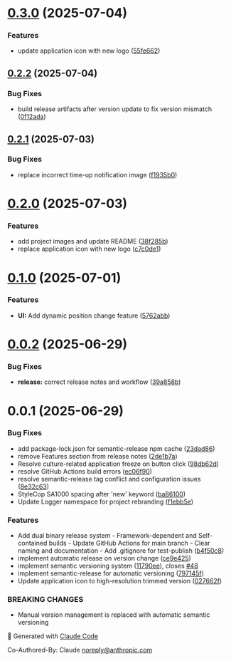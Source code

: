 # [0.3.0](https://github.com/yokenzan/rem-meter/compare/v0.2.2...v0.3.0) (2025-07-04)


### Features

* update application icon with new logo ([55fe662](https://github.com/yokenzan/rem-meter/commit/55fe662ff166d7d8db27c02fe92e8ea237913044))

## [0.2.2](https://github.com/yokenzan/rem-meter/compare/v0.2.1...v0.2.2) (2025-07-04)


### Bug Fixes

* build release artifacts after version update to fix version mismatch ([0f12ada](https://github.com/yokenzan/rem-meter/commit/0f12ada3082a3c186809bac41b707ea2e6594532))

## [0.2.1](https://github.com/yokenzan/rem-meter/compare/v0.2.0...v0.2.1) (2025-07-03)


### Bug Fixes

* replace incorrect time-up notification image ([f1935b0](https://github.com/yokenzan/rem-meter/commit/f1935b0a443b7ee7a049562c36b94a1b88c8ef77))

# [0.2.0](https://github.com/yokenzan/rem-meter/compare/v0.1.0...v0.2.0) (2025-07-03)


### Features

* add project images and update README ([38f285b](https://github.com/yokenzan/rem-meter/commit/38f285bd861307c0d5d701299af53e8a165e6d42))
* replace application icon with new logo ([c7c0de1](https://github.com/yokenzan/rem-meter/commit/c7c0de1d13280bdc759add067eec175486a0ae0d))

# [0.1.0](https://github.com/yokenzan/rem-meter/compare/v0.0.2...v0.1.0) (2025-07-01)


### Features

* **UI:** Add dynamic position change feature ([5762abb](https://github.com/yokenzan/rem-meter/commit/5762abb2946ad30bbfc5e0d6bf559c61b3cf4d55))

# [0.0.2](https://github.com/yokenzan/rem-meter/compare/v0.0.1...v0.0.2) (2025-06-29)


### Bug Fixes

* **release:** correct release notes and workflow ([39a858b](https://github.com/yokenzan/rem-meter/commit/39a858bc8e60bcf79bda5615c50a45a3e96db8f3))

# 0.0.1 (2025-06-29)


### Bug Fixes

* add package-lock.json for semantic-release npm cache ([23dad86](https://github.com/yokenzan/rem-meter/commit/23dad8673b362fb057ca1b517ca8fe36cff1197f))
* remove Features section from release notes ([2de1b7a](https://github.com/yokenzan/rem-meter/commit/2de1b7a91f37bdbf6cfb49f17505cbf746828eb8))
* Resolve culture-related application freeze on button click ([98db62d](https://github.com/yokenzan/rem-meter/commit/98db62d9e638d139139ecd35635177472904c287))
* resolve GitHub Actions build errors ([ec06f90](https://github.com/yokenzan/rem-meter/commit/ec06f9032a1a20d9b9f7e14f3ef4dcb223099956))
* resolve semantic-release tag conflict and configuration issues ([8e32c63](https://github.com/yokenzan/rem-meter/commit/8e32c63bdb737f8bd8d64f6d176434dd56d75c0f))
* StyleCop SA1000 spacing after 'new' keyword ([ba86100](https://github.com/yokenzan/rem-meter/commit/ba861006a791d56c31be2fd465c29548728fd391))
* Update Logger namespace for project rebranding ([f1ebb5e](https://github.com/yokenzan/rem-meter/commit/f1ebb5e7f267914735d78b823ee6d05806e77ad4))


### Features

* Add dual binary release system - Framework-dependent and Self-contained builds - Update GitHub Actions for main branch - Clear naming and documentation - Add .gitignore for test-publish ([b4f50c8](https://github.com/yokenzan/rem-meter/commit/b4f50c872912fc0743b9805cd5e84e7170010c56))
* implement automatic release on version change ([ce9e425](https://github.com/yokenzan/rem-meter/commit/ce9e4250d90fe22a6cef3abbdf5494a59b45661c))
* implement semantic versioning system ([11790ee](https://github.com/yokenzan/rem-meter/commit/11790ee662ade05f0ed63aefeedae81e4d265c21)), closes [#48](https://github.com/yokenzan/rem-meter/issues/48)
* implement semantic-release for automatic versioning ([797145f](https://github.com/yokenzan/rem-meter/commit/797145f2811ee574e2cfbc63c48b5886d8108179))
* Update application icon to high-resolution trimmed version ([027662f](https://github.com/yokenzan/rem-meter/commit/027662f3f578599209baccf73fd7dedca498450b))


### BREAKING CHANGES

* Manual version management is replaced with automatic semantic versioning

🤖 Generated with [Claude Code](https://claude.ai/code)

Co-Authored-By: Claude <noreply@anthropic.com>
